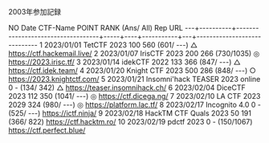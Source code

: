 2003年参加記録

 NO Date       CTF-Name                            POINT RANK  (Ans/ All) Rep URL
---+----------+-----------------------------------+-----+----+-----------+---+-----------------------------
  1 2023/01/01 TetCTF 2023                           100  560  (601/ ---) △  https://ctf.hackemail.live/
  2 2023/01/07 IrisCTF 2023                          200  266  (730/1035) ◎  https://2023.irisc.tf/
  3 2023/01/14 idekCTF 2022                          133  366  (847/ ---) △  https://ctf.idek.team/
  4 2023/01/20 Knight CTF 2023                       500  286  (848/ ---) ○  https://2023.knightctf.com/
  5 2023/01/21 Insomni'hack TEASER 2023 online         0    -  (134/ 342) △  https://teaser.insomnihack.ch/
  6 2023/02/04 DiceCTF 2023                          112  350 (1041/ ---) ◎  https://ctf.dicega.ng/
  7 2023/02/10 LA CTF 2023                          2029  324  (980/ ---) ◎  https://platform.lac.tf/
  8 2023/02/17 Incognito 4.0                           0    -  (525/ ---)     https://ictf.ninja/
  9 2023/02/18 HackTM CTF Quals 2023                  50  191  (366/ 822)     https://ctf.hacktm.ro/
 10 2023/02/19 pdctf 2023                              0    -  (150/1067)     https://ctf.perfect.blue/

